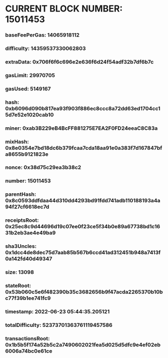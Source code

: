 # CURRENT BLOCK NUMBER: 15011453

### baseFeePerGas: 14065918112
### difficulty: 14359537330062803
### extraData: 0x706f6f6c696e2e636f6d24f54adf32b7df6b7c
### gasLimit: 29970705
### gasUsed: 5149167
### hash: 0xb6096d090b817ea93f903f886ec8ccc8a72dd63ed1704cc15d7e52e1020cab10
### miner: 0xab3B229eB4BcFF881275E7EA2F0FD24eeaC8C83a
### mixHash: 0x8e0354e7bd18dc6b379fcaa7cda18aa91e0a383f7d167847bfa8655b9121823e
### nonce: 0x38d75c29ea3b38c2
### number: 15011453
### parentHash: 0x8c0593ddfdaa44d310dd4293bd91fdd741adb110188193a4a94f27cf6618ec7d
### receiptsRoot: 0x25ec8c9d44696d19c07ee0f23ce5f34b0e89a67738bd1c1631b2eb3ae4e49ba9
### sha3Uncles: 0x1dcc4de8dec75d7aab85b567b6ccd41ad312451b948a7413f0a142fd40d49347
### size: 13098
### stateRoot: 0x53b060c5e6f482390b35c3682656b9f47acda2265370b10bc77f39b1ee741fc9
### timestamp: 2022-06-23 05:44:35.205121
### totalDifficulty: 52373701363761119457586
### transactionsRoot: 0x1b5b5f174a52b5c2a7490602021fea5d025d5dfc9e4ef02eb6006a74bc0e61ce
